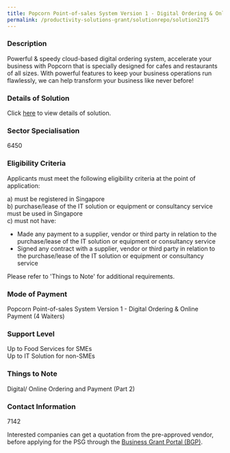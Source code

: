 ```yaml
---
title: Popcorn Point-of-sales System Version 1 - Digital Ordering & Online Payment (4 Waiters)
permalink: /productivity-solutions-grant/solutionrepo/solution2175
---
```


### Description

Powerful & speedy cloud-based digital ordering system, accelerate your business with Popcorn that is specially designed for cafes and restaurants of all sizes. With powerful features to keep your business operations run flawlessly, we can help transform your business like never before!

### Details of Solution

Click <a href='Rockbell International Software Pte Ltd' target='_blank' rel='noopener'>here</a> to view details of solution.

### Sector Specialisation

 6450 

### Eligibility Criteria

Applicants must meet the following eligibility criteria at the point of application:

a) must be registered in Singapore <br>
b) purchase/lease of the IT solution or equipment or consultancy service must be used in Singapore <br>
c) must not have:
- Made any payment to a supplier, vendor or third party in relation to the purchase/lease of the IT solution or equipment or consultancy service
- Signed any contract with a supplier, vendor or third party in relation to the purchase/lease of the IT solution or equipment or consultancy service

Please refer to 'Things to Note' for additional requirements.

### Mode of Payment
Popcorn Point-of-sales System Version 1 - Digital Ordering & Online Payment (4 Waiters)

### Support Level
Up to Food Services for SMEs <br>
Up to IT Solution for non-SMEs

### Things to Note
Digital/ Online Ordering and Payment (Part 2)

### Contact Information
7142

Interested companies can get a quotation from the pre-approved vendor, before applying for the PSG through the <a target='_blank' rel='noopener' href='https://www.businessgrants.gov.sg/'>Business Grant Portal (BGP)</a>.
